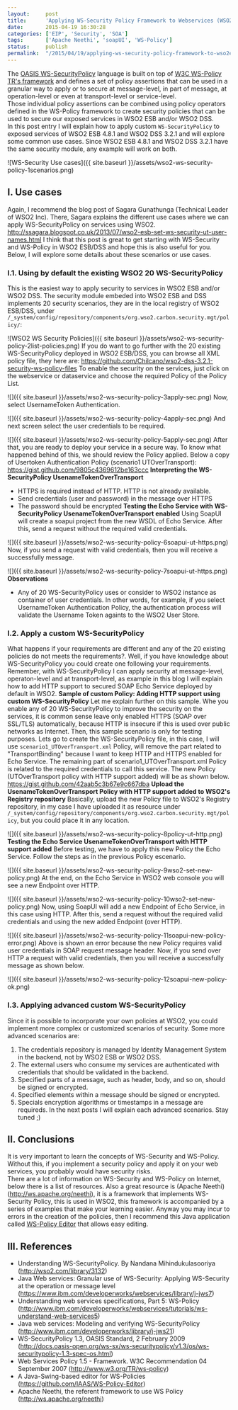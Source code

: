 ```yaml
---
layout:     post
title:      'Applying WS-Security Policy Framework to Webservices (WSO2 ESB) and Dataservices (WSO2 DSS)'
date:       2015-04-19 16:30:28
categories: ['EIP', 'Security', 'SOA']
tags:       ['Apache Neethi', 'soapUI', 'WS-Policy']
status:     publish 
permalink:  "/2015/04/19/applying-ws-security-policy-framework-to-wso2esb-wso2dss/"
---
```

The [OASIS WS-SecurityPolicy](http://docs.oasis-open.org/ws-sx/ws-securitypolicy/v1.3/os/ws-securitypolicy-1.3-spec-os.html) language is built on top of [W3C WS-Policy TR's framework](http://www.w3.org/TR/ws-policy) and defines a set of policy assertions that can be used in a granular way to apply or to secure at message-level, in part of message, at operation-level or even at transport-level or service-level.  
Those individual policy assertions can be combined using policy operators defined in the WS-Policy framework to create security policies that can be used to secure our exposed services in WSO2 ESB and/or WSO2 DSS.  
In this post entry I will explain how to apply custom `WS-SecurityPolicy` to exposed services of WSO2 ESB 4.8.1 and WSO2 DSS 3.2.1 and will explore some common use cases. Since WSO2 ESB 4.8.1 and WSO2 DSS 3.2.1 have the same security module, any example will work on both.

![WS-Security Use cases]({{ site.baseurl }}/assets/wso2-ws-security-policy-1scenarios.png)

<!-- more -->


## I. Use cases
Again, I recommend the blog post of Sagara Gunathunga (Technical Leader of WSO2 Inc). There, Sagara explains the different use cases where we can apply WS-SecurityPolicy on services using WSO2. http://ssagara.blogspot.co.uk/2013/07/wso2-esb-set-ws-security-ut-user-names.html I think that this post is great to get starting with WS-Security and WS-Policy in WSO2 ESB/DSS and hope this is also useful for you.
Below, I will explore some details about these scenarios or use cases.

### I.1. Using by default the existing WSO2 20 WS-SecurityPolicy
This is the easiest way to apply security to services in WSO2 ESB and/or WSO2 DSS. The security module embeded into WSO2 ESB and DSS implements 20 security scenarios, they are in the local registry of WSO2 ESB/DSS, under `/_system/config/repository/components/org.wso2.carbon.security.mgt/policy/`:  

![WSO2 WS Security Policies]({{ site.baseurl }}/assets/wso2-ws-security-policy-2list-policies.png)
If you do want to go further with the 20 existing WS-SecurityPolicy deployed in WSO2 ESB/DSS, you can browse all XML policy file, they here are: https://github.com/Chilcano/wso2-dss-3.2.1-security-ws-policy-files
To enable the security on the services, just click on the webservice or dataservice and choose the required Policy of the Policy List.  

![]({{ site.baseurl }}/assets/wso2-ws-security-policy-3apply-sec.png)
Now, select UsernameToken Authentication.  

![]({{ site.baseurl }}/assets/wso2-ws-security-policy-4apply-sec.png)
And next screen select the user credentials to be required.  

![]({{ site.baseurl }}/assets/wso2-ws-security-policy-5apply-sec.png)
After that, you are ready to deploy your service in a secure way. To know what happened behind of this, we should review the Policy applied. Below a copy of Usertoken Authentication Policy (scenario1 UTOverTransport):  
https://gist.github.com/9805c4369612be163ccc
 **Interpreting the WS-SecurityPolicy UsenameTokenOverTransport**
  * HTTPS is required instead of HTTP. HTTP is not already available. 
  * Send credentials (user and password) in the message over HTTPS 
  * The password should be encrypted 
**Testing the Echo Service with WS-SecurityPolicy UsenameTokenOverTransport enabled**
Using SoapUI will create a soapui project from the new WSDL of Echo Service. After this, send a request without the required valid credentials.  

![]({{ site.baseurl }}/assets/wso2-ws-security-policy-6soapui-ut-https.png)
Now, if you send a request with valid credentials, then you will receive a successfully message.  

![]({{ site.baseurl }}/assets/wso2-ws-security-policy-7soapui-ut-https.png)
 **Observations**
  * Any of 20 WS-SecurityPolicy uses or consider to WSO2 instance as container of user credentials. In other words, for example, if you select UsernameToken Authentication Policy, the authentication process will validate the Username Token againts to the WSO2 User Store.

### I.2. Apply a custom WS-SecurityPolicy
What happens if your requirements are different and any of the 20 existing policies do not meets the requirements?. Well, if you have knowledge about WS-SecurityPolicy you could create one following your requirements. Remember, with WS-SecurityPolicy I can apply security at message-level, operaton-level and at transport-level, as example in this blog I will explain how to add HTTP support to secured SOAP Echo Service deployed by default in WSO2.
**Sample of custom Policy: Adding HTTP support using custom WS-SecurityPolicy**
Let me explain further on this sample. Whe you enable any of 20 WS-SecurityPolicy to improve the security on the services, it is common sense leave only enabled HTTPS (SOAP over SSL/TLS) automatically, because HTTP is insecure if this is used over public networks as Internet. Then, this sample scenario is only for testing purposes. Lets go to create the WS-SecurityPolicy file, in this case, I will use `scenario1_UTOverTransport.xml` Policy, will remove the part related to "TransportBinding" because I want to keep HTTP and HTTPS enabled for Echo Service.
The remaining part of scenario1_UTOverTransport.xml Policy is related to the required credentials to call this service. The new Policy (UTOverTransport policy with HTTP support added) will be as shown below.  
https://gist.github.com/42aab5c3b67e9c667dba
**Upload the UsenameTokenOverTransport Policy with HTTP support added to WSO2's Registry repository**
Basically, upload the new Policy file to WSO2's Registry repository, in my case I have uploaded it as resource under `/_system/config/repository/components/org.wso2.carbon.security.mgt/policy`, but you could place it in any location.  

![]({{ site.baseurl }}/assets/wso2-ws-security-policy-8policy-ut-http.png)
**Testing the Echo Service UsenameTokenOverTransport with HTTP support added**
Before testing, we have to apply this new Policy the Echo Service. Follow the steps as in the previous Policy escenario.  

![]({{ site.baseurl }}/assets/wso2-ws-security-policy-9wso2-set-new-policy.png)
At the end, on the Echo Service in WSO2 web console you will see a new Endpoint over HTTP.  

![]({{ site.baseurl }}/assets/wso2-ws-security-policy-10wso2-set-new-policy.png)
Now, using SoapUI will add a new Endpoint of Echo Service, in this case using HTTP. After this, send a request without the required valid credentials and using the new added Endpoint (over HTTP).  

![]({{ site.baseurl }}/assets/wso2-ws-security-policy-11soapui-new-policy-error.png)
Above is shown an error because the new Policy requires valid user credentials in SOAP request message header. Now, if you send over HTTP a request with valid credentials, then you will receive a successfully message as shown below.  

![]({{ site.baseurl }}/assets/wso2-ws-security-policy-12soapui-new-policy-ok.png)

### I.3. Applying advanced custom WS-SecurityPolicy
Since it is possible to incorporate your own policies at WSO2, you could implement more complex or customized scenarios of security. Some more advanced scenarios are:
  1. The credentials repository is managed by Identity Management System in the backend, not by WSO2 ESB or WSO2 DSS.
  2. The external users who consume my services are authenticated with credentials that should be validated in the backend.
  3. Specified parts of a message, such as header, body, and so on, should be signed or encrypted.
  4. Specified elements within a message should be signed or encrypted.
  5. Specials encryption algorithms or timestamps in a message are requireds.
In the next posts I will explain each advanced scenarios. Stay tuned ;)

## II. Conclusions
It is very important to learn the concepts of WS-Security and WS-Policy. Without this, if you implement a security policy and apply it on your web services, you probably would have security risks.  
There are a lot of information on WS-Security and WS-Policy on Internet, below there is a list of resources. Also a great resource is (Apache Neethi)(http://ws.apache.org/neethi), it is a framework that implements WS-Security Policy, this is used in WSO2, this framework is accompanied by a series of examples that make your learning easier. Anyway you may incur to errors in the creation of the policies, then I recommend this Java application called [WS-Policy Editor](https://github.com/IAAS/WS-Policy-Editor) that allows easy editing.

## III. References
  * Understanding WS-SecurityPolicy. By Nandana Mihindukulasooriya (http://wso2.com/library/3132)
  * Java Web services: Granular use of WS-Security: Applying WS-Security at the operation or message level (https://www.ibm.com/developerworks/webservices/library/j-jws7)
  * Understanding web services specifications, Part 5: WS-Policy (http://www.ibm.com/developerworks/webservices/tutorials/ws-understand-web-services5)
  * Java web services: Modeling and verifying WS-SecurityPolicy (http://www.ibm.com/developerworks/library/j-jws21)
  * WS-SecurityPolicy 1.3, OASIS Standard, 2 February 2009 (http://docs.oasis-open.org/ws-sx/ws-securitypolicy/v1.3/os/ws-securitypolicy-1.3-spec-os.html)
  * Web Services Policy 1.5 - Framework. W3C Recommendation 04 September 2007 (http://www.w3.org/TR/ws-policy)
  * A Java-Swing-based editor for WS-Policies (https://github.com/IAAS/WS-Policy-Editor)
  * Apache Neethi, the referent framework to use WS Policy (http://ws.apache.org/neethi)
